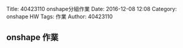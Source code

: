 Title: 40423110 onshape分組作業
Date: 2016-12-08 12:08
Category: onshape HW
Tags: 作業
Author: 40423110 



<!-- PELICAN_END_SUMMARY -->


## onshape 作業


